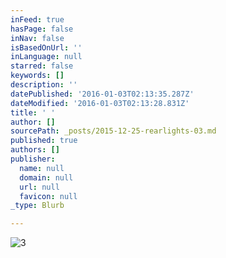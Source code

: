 ```yaml
---
inFeed: true
hasPage: false
inNav: false
isBasedOnUrl: ''
inLanguage: null
starred: false
keywords: []
description: ''
datePublished: '2016-01-03T02:13:35.287Z'
dateModified: '2016-01-03T02:13:28.831Z'
title: ' '
author: []
sourcePath: _posts/2015-12-25-rearlights-03.md
published: true
authors: []
publisher:
  name: null
  domain: null
  url: null
  favicon: null
_type: Blurb

---
```

![3](https://s3-us-west-2.amazonaws.com/the-grid-img/p/6f60f0427da13cdb6139e1a147f7d6274aa42af7.jpg)